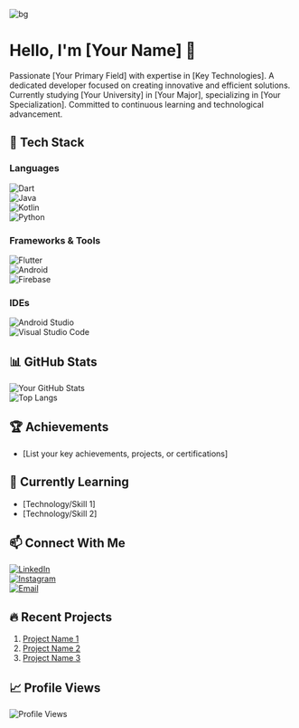 ![bg](https://path/to/your/background/gif)  
<h1> Hello, I'm [Your Name] 👋</h1>  

<p>Passionate [Your Primary Field] with expertise in [Key Technologies]. A dedicated developer focused on creating innovative and efficient solutions. Currently studying [Your University] in [Your Major], specializing in [Your Specialization]. Committed to continuous learning and technological advancement.</p>  

## 🚀 Tech Stack  

### Languages  
![Dart](https://img.shields.io/badge/Dart-0175C2?style=for-the-badge&logo=dart&logoColor=white)  
![Java](https://img.shields.io/badge/Java-ED8B00?style=for-the-badge&logo=java&logoColor=white)  
![Kotlin](https://img.shields.io/badge/Kotlin-0095D5?style=for-the-badge&logo=kotlin&logoColor=white)  
![Python](https://img.shields.io/badge/Python-3776AB?style=for-the-badge&logo=python&logoColor=white)  

### Frameworks & Tools  
![Flutter](https://img.shields.io/badge/Flutter-02569B?style=for-the-badge&logo=flutter&logoColor=white)  
![Android](https://img.shields.io/badge/Android-3DDC84?style=for-the-badge&logo=android&logoColor=white)  
![Firebase](https://img.shields.io/badge/Firebase-039BE5?style=for-the-badge&logo=Firebase&logoColor=white)  

### IDEs  
![Android Studio](https://img.shields.io/badge/Android%20Studio-3DDC84.svg?style=for-the-badge&logo=android-studio&logoColor=white)  
![Visual Studio Code](https://img.shields.io/badge/Visual%20Studio%20Code-0078d7.svg?style=for-the-badge&logo=visual-studio-code&logoColor=white)  

## 📊 GitHub Stats  
![Your GitHub Stats](https://github-readme-stats.vercel.app/api?username=yourusername&show_icons=true&theme=radical)  
![Top Langs](https://github-readme-stats.vercel.app/api/top-langs/?username=yourusername&layout=compact&theme=radical)  

## 🏆 Achievements  
- [List your key achievements, projects, or certifications]  

## 🌱 Currently Learning  
- [Technology/Skill 1]  
- [Technology/Skill 2]  

## 📫 Connect With Me  
[![LinkedIn](https://img.shields.io/badge/LinkedIn-0077B5?style=for-the-badge&logo=linkedin&logoColor=white)](https://www.linkedin.com/in/yourusername/)  
[![Instagram](https://img.shields.io/badge/Instagram-E4405F?style=for-the-badge&logo=instagram&logoColor=white)](https://www.instagram.com/yourusername/)  
[![Email](https://img.shields.io/badge/Email-D14836?style=for-the-badge&logo=gmail&logoColor=white)](mailto:youremail@example.com)  

## 🔥 Recent Projects  
1. [Project Name 1](https://github.com/link)  
2. [Project Name 2](https://github.com/link)  
3. [Project Name 3](https://github.com/link)  

## 📈 Profile Views  
![Profile Views](https://komarev.com/ghpvc/?username=yourusername&color=blueviolet)
